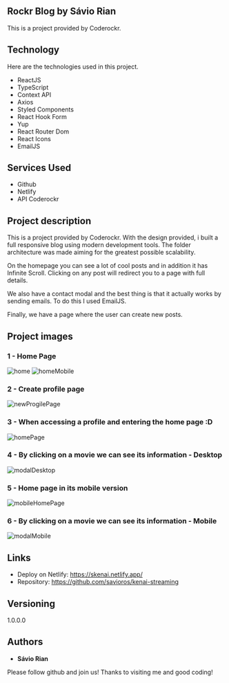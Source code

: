 ## Rockr Blog by Sávio Rian

This is a project provided by Coderockr.

## Technology 

Here are the technologies used in this project.

* ReactJS
* TypeScript
* Context API
* Axios
* Styled Components
* React Hook Form
* Yup
* React Router Dom
* React Icons
* EmailJS

## Services Used

* Github
* Netlify
* API Coderockr

## Project description
This is a project provided by Coderockr. With the design provided, i built a full responsive blog using modern development tools. The folder architecture was made aiming for the greatest possible scalability.

On the homepage you can see a lot of cool posts and in addition it has Infinite Scroll. Clicking on any post will redirect you to a page with full details.

We also have a contact modal and the best thing is that it actually works by sending emails. To do this I used EmailJS.

Finally, we have a page where the user can create new posts.

## Project images

### 1 - Home Page

![home](https://user-images.githubusercontent.com/77650278/197029875-d0898af8-449e-432a-aa5b-639532cbdca2.png)
![homeMobile](https://user-images.githubusercontent.com/77650278/197029900-5000e5b0-ac09-49a4-8b2a-81f77aed3cb3.png)

### 2 - Create profile page

![newProgilePage](https://user-images.githubusercontent.com/77650278/191383651-386b91ba-e220-4de1-aa49-57c451b5b66a.png)

### 3 - When accessing a profile and entering the home page :D

![homePage](https://user-images.githubusercontent.com/77650278/191383665-ace4c83d-db6d-43a1-8972-e21cc24d328a.png)

### 4 - By clicking on a movie we can see its information - Desktop

![modalDesktop](https://user-images.githubusercontent.com/77650278/191383675-d407d08f-4037-4715-bb5b-b46bda3ec65f.png)

### 5 - Home page in its mobile version

![mobileHomePage](https://user-images.githubusercontent.com/77650278/191383696-6399a000-7f12-4116-b217-19bef860cda5.png)

### 6 - By clicking on a movie we can see its information - Mobile

![modalMobile](https://user-images.githubusercontent.com/77650278/191383706-8afcc8f6-9464-4175-8aaa-56c58abd4fd8.png)


## Links
  - Deploy on Netlify: https://skenai.netlify.app/
  - Repository: https://github.com/savioros/kenai-streaming

  ## Versioning

  1.0.0.0


  ## Authors

  * **Sávio Rian** 

  Please follow github and join us!
  Thanks to visiting me and good coding!
